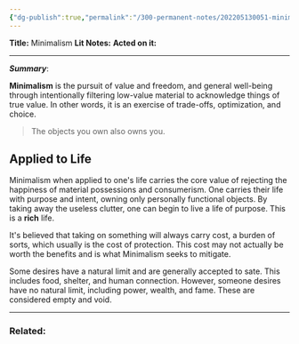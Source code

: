 ```yaml
---
{"dg-publish":true,"permalink":"/300-permanent-notes/202205130051-minimalism/"}
---
```



**Title:** Minimalism
**Lit Notes:**
**Acted on it:**

---
***Summary***:

**Minimalism** is the pursuit of value and freedom, and general well-being through intentionally filtering low-value material to acknowledge things of true value. In other words, it is an exercise of trade-offs, optimization, and choice.

> The objects you own also owns you.

## Applied to Life
Minimalism when applied to one's life carries the core value of rejecting the happiness of material possessions and consumerism. One carries their life with purpose and intent, owning only personally functional objects. By taking away the useless clutter, one can begin to live a life of purpose. This is a **rich** life.

It's believed that taking on something will always carry cost, a burden of sorts, which usually is the cost of protection. This cost may not actually be worth the benefits and is what Minimalism seeks to mitigate.

Some desires have a natural limit and are generally accepted to sate. This includes food, shelter, and human connection. However, someone desires have no natural limit, including power, wealth, and fame. These are considered empty and void.

---
### Related:

